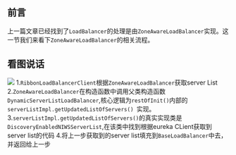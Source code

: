 ## 前言
上一篇文章已经找到了`LoadBalancer`的处理是由`ZoneAwareLoadBalancer`实现。这一节我们来看下`ZoneAwareLoadBalancer`的相关流程。
## 看图说话
![](https://tva1.sinaimg.cn/large/007S8ZIlly1gi2uewtgwuj30qw0mlmys.jpg)
1.`RibbonLoadBalancerClient`根据`ZoneAwareLoadBalancer`获取server List
2.`ZoneAwareLoadBalancer`在构造函数中调用父类构造函数`DynamicServerListLoadBalancer`,核心逻辑为`restOfInit()`内部的`serverListImpl.getUpdatedListOfServers() `实现。
3.`serverListImpl.getUpdatedListOfServers()`的真实实现类是`DiscoveryEnabledNIWSServerList`,在该类中找到根据eureka CLient获取到server list的代码
4.将上一步获取到的server list填充到`BaseLoadBalancer`中去，并返回给上一步


